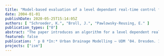 ```yaml
---
title: "Model-based evaluation of a level dependant real-time control for sewage pump stations"
date: 2004-01-01
publishDate: 2020-05-25T15:14:05Z
authors: [ "Schroeder, K.", "Broll, J.", "Pawlowsky-Reusing, E." ]
publication_types: ["0"]
abstract: "The paper introduces an algorithm for a level dependent real-time control of sewage pump stations and states results from its evaluation based on a spectrum of simulations for three different catchments of the Berlin drainage system. The objective of the control function is to smooth the delivery of the pumps towards the wastewater treatment plant during storm weather events by throttling the flow and implicitly activating inline retention capacities of the sewer networks. The article comprises the definition and functioning of the control concept as well as operational constraints and boundary conditions and the derivation of optimal control parameters. The simulation-based evaluation of the concept shows that it is possible to manage available inline storage volume by applying the control function. However, only if an adequate retention volume of around 50.0 m³/ha Aimp or more is available a significant improvement of the flow characteristic towards the wwtp is possible."
featured: false
publication: ' p 8 *In:* Urban Drainage Modelling – UDM ‘04. Dresden. 15. - 17.9.2004'
projects: ["ism"]
---
```



